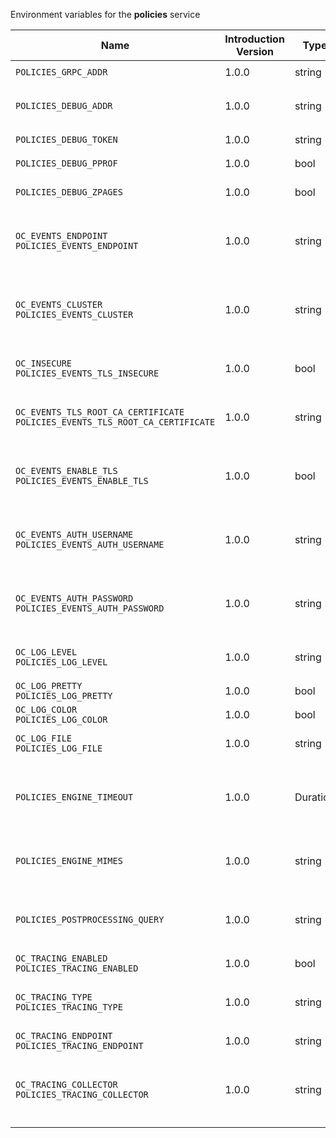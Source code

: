 Environment variables for the **policies** service

| Name | Introduction Version | Type | Description | Default Value |
|---|---|---|---|---|
|`POLICIES_GRPC_ADDR`| 1.0.0 |string|`The bind address of the GRPC service.`|127.0.0.1:9125|
|`POLICIES_DEBUG_ADDR`| 1.0.0 |string|`Bind address of the debug server, where metrics, health, config and debug endpoints will be exposed.`|127.0.0.1:9129|
|`POLICIES_DEBUG_TOKEN`| 1.0.0 |string|`Token to secure the metrics endpoint.`||
|`POLICIES_DEBUG_PPROF`| 1.0.0 |bool|`Enables pprof, which can be used for profiling.`|false|
|`POLICIES_DEBUG_ZPAGES`| 1.0.0 |bool|`Enables zpages, which can be used for collecting and viewing in-memory traces.`|false|
|`OC_EVENTS_ENDPOINT`<br/>`POLICIES_EVENTS_ENDPOINT`| 1.0.0 |string|`The address of the event system. The event system is the message queuing service. It is used as message broker for the microservice architecture.`|127.0.0.1:9233|
|`OC_EVENTS_CLUSTER`<br/>`POLICIES_EVENTS_CLUSTER`| 1.0.0 |string|`The clusterID of the event system. The event system is the message queuing service. It is used as message broker for the microservice architecture. Mandatory when using NATS as event system.`|opencloud-cluster|
|`OC_INSECURE`<br/>`POLICIES_EVENTS_TLS_INSECURE`| 1.0.0 |bool|`Whether the server should skip the client certificate verification during the TLS handshake.`|false|
|`OC_EVENTS_TLS_ROOT_CA_CERTIFICATE`<br/>`POLICIES_EVENTS_TLS_ROOT_CA_CERTIFICATE`| 1.0.0 |string|`The root CA certificate used to validate the server's TLS certificate. If provided POLICIES_EVENTS_TLS_INSECURE will be seen as false.`||
|`OC_EVENTS_ENABLE_TLS`<br/>`POLICIES_EVENTS_ENABLE_TLS`| 1.0.0 |bool|`Enable TLS for the connection to the events broker. The events broker is the OpenCloud service which receives and delivers events between the services.`|false|
|`OC_EVENTS_AUTH_USERNAME`<br/>`POLICIES_EVENTS_AUTH_USERNAME`| 1.0.0 |string|`The username to authenticate with the events broker. The events broker is the OpenCloud service which receives and delivers events between the services.`||
|`OC_EVENTS_AUTH_PASSWORD`<br/>`POLICIES_EVENTS_AUTH_PASSWORD`| 1.0.0 |string|`The password to authenticate with the events broker. The events broker is the OpenCloud service which receives and delivers events between the services.`||
|`OC_LOG_LEVEL`<br/>`POLICIES_LOG_LEVEL`| 1.0.0 |string|`The log level. Valid values are: 'panic', 'fatal', 'error', 'warn', 'info', 'debug', 'trace'.`||
|`OC_LOG_PRETTY`<br/>`POLICIES_LOG_PRETTY`| 1.0.0 |bool|`Activates pretty log output.`|false|
|`OC_LOG_COLOR`<br/>`POLICIES_LOG_COLOR`| 1.0.0 |bool|`Activates colorized log output.`|false|
|`OC_LOG_FILE`<br/>`POLICIES_LOG_FILE`| 1.0.0 |string|`The path to the log file. Activates logging to this file if set.`||
|`POLICIES_ENGINE_TIMEOUT`| 1.0.0 |Duration|`Sets the timeout the rego expression evaluation can take. Rules default to deny if the timeout was reached. See the Environment Variable Types description for more details.`|10s|
|`POLICIES_ENGINE_MIMES`| 1.0.0 |string|`Sets the mimes file path which maps mimetypes to associated file extensions. See the text description for details.`||
|`POLICIES_POSTPROCESSING_QUERY`| 1.0.0 |string|`Defines the 'Complete Rules' variable defined in the rego rule set this step uses for its evaluation. Defaults to deny if the variable was not found.`||
|`OC_TRACING_ENABLED`<br/>`POLICIES_TRACING_ENABLED`| 1.0.0 |bool|`Activates tracing.`|false|
|`OC_TRACING_TYPE`<br/>`POLICIES_TRACING_TYPE`| 1.0.0 |string|`The type of tracing. Defaults to '', which is the same as 'jaeger'. Allowed tracing types are 'jaeger' and '' as of now.`||
|`OC_TRACING_ENDPOINT`<br/>`POLICIES_TRACING_ENDPOINT`| 1.0.0 |string|`The endpoint of the tracing agent.`||
|`OC_TRACING_COLLECTOR`<br/>`POLICIES_TRACING_COLLECTOR`| 1.0.0 |string|`The HTTP endpoint for sending spans directly to a collector, i.e. \http://jaeger-collector:14268/api/traces. Only used if the tracing endpoint is unset.`||
